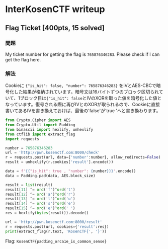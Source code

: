 # InterKosenCTF writeup

## Flag Ticket [400pts, 15 solved]
### 問題
My ticket number for getting the flag is `765876346283`.
Please check if I can get the flag here.


### 解法

Cookieに `{"is_hit": false, "number": 765876346283}` をIVとAES-CBCで暗号化した結果が格納されています。暗号文は16バイトずつのブロック区切られていて、1ブロック目は`{"is_hit": false`とIVのXORを取った値を暗号化した値となっています。復号される際に再びIVとのXORが取られるので、Cookieに直接書いてあるIVを書き換えておけば、最後の'false'が'true 'へと書き換わります。

```python
from Crypto.Cipher import AES
from Crypto.Util import Padding
from binascii import hexlify, unhexlify
from ctflib import extract_flag
import requests

number = 765876346283
url = 'http://pwn.kosenctf.com:8000/check'
r = requests.post(url, data={'number':number}, allow_redirects=False)
result = unhexlify(r.cookies['result'].encode())

data = f'{{"is_hit": true , "number": {number}}}'.encode()
data = Padding.pad(data, AES.block_size)

result = list(result)
result[11] ^= ord('f')^ord('t')
result[12] ^= ord('a')^ord('r')
result[13] ^= ord('l')^ord('u')
result[14] ^= ord('s')^ord('e')
result[15] ^= ord('e')^ord(' ')
res = hexlify(bytes(result)).decode()

url = 'http://pwn.kosenctf.com:8000/result'
r = requests.post(url, cookies={'result':res})
print(extract_flag(r.text, 'KosenCTF{', '}'))

```

Flag: `KosenCTF{padding_orca1e_is_common_sense}`
